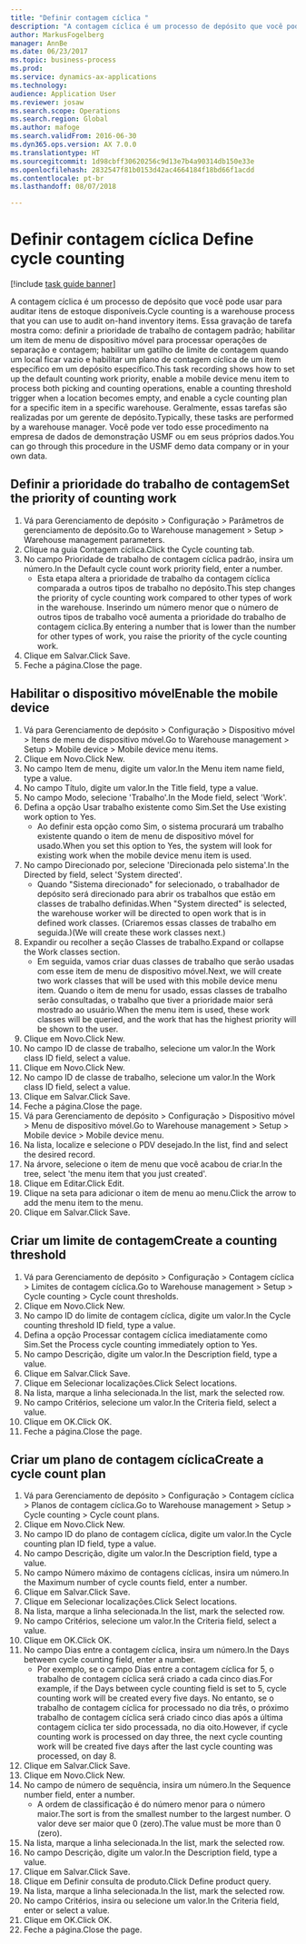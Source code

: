 ```yaml
--- 
title: "Definir contagem cíclica "
description: "A contagem cíclica é um processo de depósito que você pode usar para auditar itens de estoque disponíveis."
author: MarkusFogelberg
manager: AnnBe
ms.date: 06/23/2017
ms.topic: business-process
ms.prod: 
ms.service: dynamics-ax-applications
ms.technology: 
audience: Application User
ms.reviewer: josaw
ms.search.scope: Operations
ms.search.region: Global
ms.author: mafoge
ms.search.validFrom: 2016-06-30
ms.dyn365.ops.version: AX 7.0.0
ms.translationtype: HT
ms.sourcegitcommit: 1d98cbff30620256c9d13e7b4a90314db150e33e
ms.openlocfilehash: 2832547f81b0153d42ac4664184f18bd66f1acdd
ms.contentlocale: pt-br
ms.lasthandoff: 08/07/2018

---
```

# <a name="define-cycle-counting"></a><span data-ttu-id="d1a99-103">Definir contagem cíclica </span><span class="sxs-lookup"><span data-stu-id="d1a99-103">Define cycle counting</span></span> 

[!include [task guide banner](../../includes/task-guide-banner.md)]

<span data-ttu-id="d1a99-104">A contagem cíclica é um processo de depósito que você pode usar para auditar itens de estoque disponíveis.</span><span class="sxs-lookup"><span data-stu-id="d1a99-104">Cycle counting is a warehouse process that you can use to audit on-hand inventory items.</span></span> <span data-ttu-id="d1a99-105">Essa gravação de tarefa mostra como: definir a prioridade de trabalho de contagem padrão; habilitar um item de menu de dispositivo móvel para processar operações de separação e contagem; habilitar um gatilho de limite de contagem quando um local ficar vazio e habilitar um plano de contagem cíclica de um item específico em um depósito específico.</span><span class="sxs-lookup"><span data-stu-id="d1a99-105">This task recording shows how to set up the default counting work priority, enable a mobile device menu item to process both picking and counting operations, enable a counting threshold trigger when a location becomes empty, and enable a cycle counting plan for a specific item in a specific warehouse.</span></span> <span data-ttu-id="d1a99-106">Geralmente, essas tarefas são realizadas por um gerente de depósito.</span><span class="sxs-lookup"><span data-stu-id="d1a99-106">Typically, these tasks are performed by a warehouse manager.</span></span> <span data-ttu-id="d1a99-107">Você pode ver todo esse procedimento na empresa de dados de demonstração USMF ou em seus próprios dados.</span><span class="sxs-lookup"><span data-stu-id="d1a99-107">You can go through this procedure in the USMF demo data company or in your own data.</span></span>


## <a name="set-the-priority-of-counting-work"></a><span data-ttu-id="d1a99-108">Definir a prioridade do trabalho de contagem</span><span class="sxs-lookup"><span data-stu-id="d1a99-108">Set the priority of counting work</span></span>
1. <span data-ttu-id="d1a99-109">Vá para Gerenciamento de depósito > Configuração > Parâmetros de gerenciamento de depósito.</span><span class="sxs-lookup"><span data-stu-id="d1a99-109">Go to Warehouse management > Setup > Warehouse management parameters.</span></span>
2. <span data-ttu-id="d1a99-110">Clique na guia Contagem cíclica.</span><span class="sxs-lookup"><span data-stu-id="d1a99-110">Click the Cycle counting tab.</span></span>
3. <span data-ttu-id="d1a99-111">No campo Prioridade de trabalho de contagem cíclica padrão, insira um número.</span><span class="sxs-lookup"><span data-stu-id="d1a99-111">In the Default cycle count work priority field, enter a number.</span></span>
    * <span data-ttu-id="d1a99-112">Esta etapa altera a prioridade de trabalho da contagem cíclica comparada a outros tipos de trabalho no depósito.</span><span class="sxs-lookup"><span data-stu-id="d1a99-112">This step changes the priority of cycle counting work compared to other types of work in the warehouse.</span></span> <span data-ttu-id="d1a99-113">Inserindo um número menor que o número de outros tipos de trabalho você aumenta a prioridade do trabalho de contagem cíclica.</span><span class="sxs-lookup"><span data-stu-id="d1a99-113">By entering a number that is lower than the number for other types of work, you raise the priority of the cycle counting work.</span></span>  
4. <span data-ttu-id="d1a99-114">Clique em Salvar.</span><span class="sxs-lookup"><span data-stu-id="d1a99-114">Click Save.</span></span>
5. <span data-ttu-id="d1a99-115">Feche a página.</span><span class="sxs-lookup"><span data-stu-id="d1a99-115">Close the page.</span></span>

## <a name="enable-the-mobile-device"></a><span data-ttu-id="d1a99-116">Habilitar o dispositivo móvel</span><span class="sxs-lookup"><span data-stu-id="d1a99-116">Enable the mobile device</span></span>
1. <span data-ttu-id="d1a99-117">Vá para Gerenciamento de depósito > Configuração > Dispositivo móvel > Itens de menu de dispositivo móvel.</span><span class="sxs-lookup"><span data-stu-id="d1a99-117">Go to Warehouse management > Setup > Mobile device > Mobile device menu items.</span></span>
2. <span data-ttu-id="d1a99-118">Clique em Novo.</span><span class="sxs-lookup"><span data-stu-id="d1a99-118">Click New.</span></span>
3. <span data-ttu-id="d1a99-119">No campo Item de menu, digite um valor.</span><span class="sxs-lookup"><span data-stu-id="d1a99-119">In the Menu item name field, type a value.</span></span>
4. <span data-ttu-id="d1a99-120">No campo Título, digite um valor.</span><span class="sxs-lookup"><span data-stu-id="d1a99-120">In the Title field, type a value.</span></span>
5. <span data-ttu-id="d1a99-121">No campo Modo, selecione 'Trabalho'.</span><span class="sxs-lookup"><span data-stu-id="d1a99-121">In the Mode field, select 'Work'.</span></span>
6. <span data-ttu-id="d1a99-122">Defina a opção Usar trabalho existente como Sim.</span><span class="sxs-lookup"><span data-stu-id="d1a99-122">Set the Use existing work option to Yes.</span></span>
    * <span data-ttu-id="d1a99-123">Ao definir esta opção como Sim, o sistema procurará um trabalho existente quando o item de menu de dispositivo móvel for usado.</span><span class="sxs-lookup"><span data-stu-id="d1a99-123">When you set this option to Yes, the system will look for existing work when the mobile device menu item is used.</span></span>  
7. <span data-ttu-id="d1a99-124">No campo Direcionado por, selecione 'Direcionada pelo sistema'.</span><span class="sxs-lookup"><span data-stu-id="d1a99-124">In the Directed by field, select 'System directed'.</span></span>
    * <span data-ttu-id="d1a99-125">Quando "Sistema direcionado" for selecionado, o trabalhador de depósito será direcionado para abrir os trabalhos que estão em classes de trabalho definidas.</span><span class="sxs-lookup"><span data-stu-id="d1a99-125">When "System directed" is selected, the warehouse worker will be directed to open work that is in defined work classes.</span></span> <span data-ttu-id="d1a99-126">(Criaremos essas classes de trabalho em seguida.)</span><span class="sxs-lookup"><span data-stu-id="d1a99-126">(We will create these work classes next.)</span></span>  
8. <span data-ttu-id="d1a99-127">Expandir ou recolher a seção Classes de trabalho.</span><span class="sxs-lookup"><span data-stu-id="d1a99-127">Expand or collapse the Work classes section.</span></span>
    * <span data-ttu-id="d1a99-128">Em seguida, vamos criar duas classes de trabalho que serão usadas com esse item de menu de dispositivo móvel.</span><span class="sxs-lookup"><span data-stu-id="d1a99-128">Next, we will create two work classes that will be used with this mobile device menu item.</span></span> <span data-ttu-id="d1a99-129">Quando o item de menu for usado, essas classes de trabalho serão consultadas, o trabalho que tiver a prioridade maior será mostrado ao usuário.</span><span class="sxs-lookup"><span data-stu-id="d1a99-129">When the menu item is used, these work classes will be queried, and the work that has the highest priority will be shown to the user.</span></span>  
9. <span data-ttu-id="d1a99-130">Clique em Novo.</span><span class="sxs-lookup"><span data-stu-id="d1a99-130">Click New.</span></span>
10. <span data-ttu-id="d1a99-131">No campo ID de classe de trabalho, selecione um valor.</span><span class="sxs-lookup"><span data-stu-id="d1a99-131">In the Work class ID field, select a value.</span></span>
11. <span data-ttu-id="d1a99-132">Clique em Novo.</span><span class="sxs-lookup"><span data-stu-id="d1a99-132">Click New.</span></span>
12. <span data-ttu-id="d1a99-133">No campo ID de classe de trabalho, selecione um valor.</span><span class="sxs-lookup"><span data-stu-id="d1a99-133">In the Work class ID field, select a value.</span></span>
13. <span data-ttu-id="d1a99-134">Clique em Salvar.</span><span class="sxs-lookup"><span data-stu-id="d1a99-134">Click Save.</span></span>
14. <span data-ttu-id="d1a99-135">Feche a página.</span><span class="sxs-lookup"><span data-stu-id="d1a99-135">Close the page.</span></span>
15. <span data-ttu-id="d1a99-136">Vá para Gerenciamento de depósito > Configuração > Dispositivo móvel > Menu de dispositivo móvel.</span><span class="sxs-lookup"><span data-stu-id="d1a99-136">Go to Warehouse management > Setup > Mobile device > Mobile device menu.</span></span>
16. <span data-ttu-id="d1a99-137">Na lista, localize e selecione o PDV desejado.</span><span class="sxs-lookup"><span data-stu-id="d1a99-137">In the list, find and select the desired record.</span></span>
17. <span data-ttu-id="d1a99-138">Na árvore, selecione o item de menu que você acabou de criar.</span><span class="sxs-lookup"><span data-stu-id="d1a99-138">In the tree, select 'the menu item that you just created'.</span></span>
18. <span data-ttu-id="d1a99-139">Clique em Editar.</span><span class="sxs-lookup"><span data-stu-id="d1a99-139">Click Edit.</span></span>
19. <span data-ttu-id="d1a99-140">Clique na seta para adicionar o item de menu ao menu.</span><span class="sxs-lookup"><span data-stu-id="d1a99-140">Click the arrow to add the menu item to the menu.</span></span>
20. <span data-ttu-id="d1a99-141">Clique em Salvar.</span><span class="sxs-lookup"><span data-stu-id="d1a99-141">Click Save.</span></span>

## <a name="create-a-counting-threshold"></a><span data-ttu-id="d1a99-142">Criar um limite de contagem</span><span class="sxs-lookup"><span data-stu-id="d1a99-142">Create a counting threshold</span></span>
1. <span data-ttu-id="d1a99-143">Vá para Gerenciamento de depósito > Configuração > Contagem cíclica > Limites de contagem cíclica.</span><span class="sxs-lookup"><span data-stu-id="d1a99-143">Go to Warehouse management > Setup > Cycle counting > Cycle count thresholds.</span></span>
2. <span data-ttu-id="d1a99-144">Clique em Novo.</span><span class="sxs-lookup"><span data-stu-id="d1a99-144">Click New.</span></span>
3. <span data-ttu-id="d1a99-145">No campo ID do limite de contagem cíclica, digite um valor.</span><span class="sxs-lookup"><span data-stu-id="d1a99-145">In the Cycle counting threshold ID field, type a value.</span></span>
4. <span data-ttu-id="d1a99-146">Defina a opção Processar contagem cíclica imediatamente como Sim.</span><span class="sxs-lookup"><span data-stu-id="d1a99-146">Set the Process cycle counting immediately option to Yes.</span></span>
5. <span data-ttu-id="d1a99-147">No campo Descrição, digite um valor.</span><span class="sxs-lookup"><span data-stu-id="d1a99-147">In the Description field, type a value.</span></span>
6. <span data-ttu-id="d1a99-148">Clique em Salvar.</span><span class="sxs-lookup"><span data-stu-id="d1a99-148">Click Save.</span></span>
7. <span data-ttu-id="d1a99-149">Clique em Selecionar localizações.</span><span class="sxs-lookup"><span data-stu-id="d1a99-149">Click Select locations.</span></span>
8. <span data-ttu-id="d1a99-150">Na lista, marque a linha selecionada.</span><span class="sxs-lookup"><span data-stu-id="d1a99-150">In the list, mark the selected row.</span></span>
9. <span data-ttu-id="d1a99-151">No campo Critérios, selecione um valor.</span><span class="sxs-lookup"><span data-stu-id="d1a99-151">In the Criteria field, select a value.</span></span>
10. <span data-ttu-id="d1a99-152">Clique em OK.</span><span class="sxs-lookup"><span data-stu-id="d1a99-152">Click OK.</span></span>
11. <span data-ttu-id="d1a99-153">Feche a página.</span><span class="sxs-lookup"><span data-stu-id="d1a99-153">Close the page.</span></span>

## <a name="create-a-cycle-count-plan"></a><span data-ttu-id="d1a99-154">Criar um plano de contagem cíclica</span><span class="sxs-lookup"><span data-stu-id="d1a99-154">Create a cycle count plan</span></span>
1. <span data-ttu-id="d1a99-155">Vá para Gerenciamento de depósito > Configuração > Contagem cíclica > Planos de contagem cíclica.</span><span class="sxs-lookup"><span data-stu-id="d1a99-155">Go to Warehouse management > Setup > Cycle counting > Cycle count plans.</span></span>
2. <span data-ttu-id="d1a99-156">Clique em Novo.</span><span class="sxs-lookup"><span data-stu-id="d1a99-156">Click New.</span></span>
3. <span data-ttu-id="d1a99-157">No campo ID do plano de contagem cíclica, digite um valor.</span><span class="sxs-lookup"><span data-stu-id="d1a99-157">In the Cycle counting plan ID field, type a value.</span></span>
4. <span data-ttu-id="d1a99-158">No campo Descrição, digite um valor.</span><span class="sxs-lookup"><span data-stu-id="d1a99-158">In the Description field, type a value.</span></span>
5. <span data-ttu-id="d1a99-159">No campo Número máximo de contagens cíclicas, insira um número.</span><span class="sxs-lookup"><span data-stu-id="d1a99-159">In the Maximum number of cycle counts field, enter a number.</span></span>
6. <span data-ttu-id="d1a99-160">Clique em Salvar.</span><span class="sxs-lookup"><span data-stu-id="d1a99-160">Click Save.</span></span>
7. <span data-ttu-id="d1a99-161">Clique em Selecionar localizações.</span><span class="sxs-lookup"><span data-stu-id="d1a99-161">Click Select locations.</span></span>
8. <span data-ttu-id="d1a99-162">Na lista, marque a linha selecionada.</span><span class="sxs-lookup"><span data-stu-id="d1a99-162">In the list, mark the selected row.</span></span>
9. <span data-ttu-id="d1a99-163">No campo Critérios, selecione um valor.</span><span class="sxs-lookup"><span data-stu-id="d1a99-163">In the Criteria field, select a value.</span></span>
10. <span data-ttu-id="d1a99-164">Clique em OK.</span><span class="sxs-lookup"><span data-stu-id="d1a99-164">Click OK.</span></span>
11. <span data-ttu-id="d1a99-165">No campo Dias entre a contagem cíclica, insira um número.</span><span class="sxs-lookup"><span data-stu-id="d1a99-165">In the Days between cycle counting field, enter a number.</span></span>
    * <span data-ttu-id="d1a99-166">Por exemplo, se o campo Dias entre a contagem cíclica for 5, o trabalho de contagem cíclica será criado a cada cinco dias.</span><span class="sxs-lookup"><span data-stu-id="d1a99-166">For example, if the Days between cycle counting field is set to 5, cycle counting work will be created every five days.</span></span> <span data-ttu-id="d1a99-167">No entanto, se o trabalho de contagem cíclica for processado no dia três, o próximo trabalho de contagem cíclica será criado cinco dias após a última contagem cíclica ter sido processada, no dia oito.</span><span class="sxs-lookup"><span data-stu-id="d1a99-167">However, if cycle counting work is processed on day three, the next cycle counting work will be created five days after the last cycle counting was processed, on day 8.</span></span>  
12. <span data-ttu-id="d1a99-168">Clique em Salvar.</span><span class="sxs-lookup"><span data-stu-id="d1a99-168">Click Save.</span></span>
13. <span data-ttu-id="d1a99-169">Clique em Novo.</span><span class="sxs-lookup"><span data-stu-id="d1a99-169">Click New.</span></span>
14. <span data-ttu-id="d1a99-170">No campo de número de sequência, insira um número.</span><span class="sxs-lookup"><span data-stu-id="d1a99-170">In the Sequence number field, enter a number.</span></span>
    * <span data-ttu-id="d1a99-171">A ordem de classificação é do número menor para o número maior.</span><span class="sxs-lookup"><span data-stu-id="d1a99-171">The sort is from the smallest number to the largest number.</span></span> <span data-ttu-id="d1a99-172">O valor deve ser maior que 0 (zero).</span><span class="sxs-lookup"><span data-stu-id="d1a99-172">The value must be more than 0 (zero).</span></span>  
15. <span data-ttu-id="d1a99-173">Na lista, marque a linha selecionada.</span><span class="sxs-lookup"><span data-stu-id="d1a99-173">In the list, mark the selected row.</span></span>
16. <span data-ttu-id="d1a99-174">No campo Descrição, digite um valor.</span><span class="sxs-lookup"><span data-stu-id="d1a99-174">In the Description field, type a value.</span></span>
17. <span data-ttu-id="d1a99-175">Clique em Salvar.</span><span class="sxs-lookup"><span data-stu-id="d1a99-175">Click Save.</span></span>
18. <span data-ttu-id="d1a99-176">Clique em Definir consulta de produto.</span><span class="sxs-lookup"><span data-stu-id="d1a99-176">Click Define product query.</span></span>
19. <span data-ttu-id="d1a99-177">Na lista, marque a linha selecionada.</span><span class="sxs-lookup"><span data-stu-id="d1a99-177">In the list, mark the selected row.</span></span>
20. <span data-ttu-id="d1a99-178">No campo Critérios, insira ou selecione um valor.</span><span class="sxs-lookup"><span data-stu-id="d1a99-178">In the Criteria field, enter or select a value.</span></span>
21. <span data-ttu-id="d1a99-179">Clique em OK.</span><span class="sxs-lookup"><span data-stu-id="d1a99-179">Click OK.</span></span>
22. <span data-ttu-id="d1a99-180">Feche a página.</span><span class="sxs-lookup"><span data-stu-id="d1a99-180">Close the page.</span></span>


